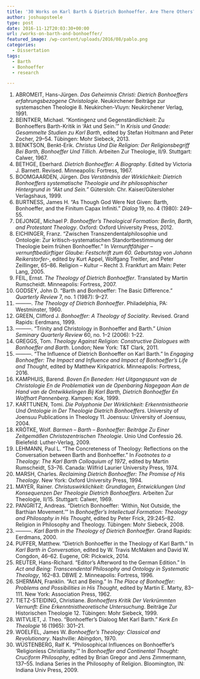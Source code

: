```yaml
---
title: '30 Works on Karl Barth & Dietrich Bonhoeffer. Are There Others?'
author: joshuapsteele
type: post
date: 2016-11-12T20:03:30+00:00
url: /works-on-barth-and-bonhoeffer/
featured_image: /wp-content/uploads/2016/08/pablo.png
categories:
  - Dissertation
tags:
  - Barth
  - Bonhoeffer
  - research

---
```

  1. ABROMEIT, Hans-Jürgen. _Das Geheimnis Christi: Dietrich Bonhoeffers erfahrungsbezogene Christologie_. Neukirchener Beiträge zur systemaschen Theologie 8. Neukirchen-Vluyn: Neukirchener Verlag, 1991.
  2. BEINTKER, Michael. “Kontingenz und Gegenständlichkeit: Zu Bonhoeffers Barth-Kritik in ‘Akt und Sein.’” In _Krisis und Gnade: Gesammelte Studien zu Karl Barth_, edited by Stefan Holtmann and Peter Zocher, 29–54. Tübingen: Mohr Siebeck, 2013.
  3. BENKTSON, Benkt-Erik. _Christus Und Die Religion: Der Religionsbegriff Bei Barth, Bonhoeffer Und Tillich_. Arbeiten Zur Theologie, II/9. Stuttgart: Calwer, 1967.
  4. BETHGE, Eberhard. _Dietrich Bonhoeffer: A Biography_. Edited by Victoria J. Barnett. Revised. Minneapolis: Fortress, 1967.
  5. BOOMGAARDEN, Jürgen. _Das Verständnis der Wirklichkeit: Dietrich Bonhoeffers systematische Theologie und ihr philosophischer Hintergrund in “Akt und Sein.”_ Gütersloh: Chr. Kaiser/Gütersloher Verlagshaus, 1999.
  6. BURTNESS, James H. “As Though God Were Not Given: Barth, Bonhoeffer, and the Finitum Capax Infiniti.” _Dialog_ 19, no. 4 (1980): 249–55.
  7. DEJONGE, Michael P. _Bonhoeffer’s Theological Formation: Berlin, Barth, and Protestant Theology_. Oxford: Oxford University Press, 2012.
  8. EICHINGER, Franz. “Zwischen Transzendentalphilosophie und Ontologie: Zur kritisch-systematischen Standortbestimmung der Theologie beim frühen Bonhoeffer.” In _Vernunftfähiger – vernunftbedürftiger Glaube: Festschrift zum 60. Geburtstag von Johann Reikerstorfer-_, edited by Kurt Appel, Wolfgang Treitler, and Peter Zeillinger, 65–86. Religion &#8211; Kultur &#8211; Recht 3. Frankfurt am Main: Peter Lang, 2005.
  9. FEIL, Ernst. _The Theology of Dietrich Bonhoeffer_. Translated by Martin Rumscheidt. Minneapolis: Fortress, 2007.
 10. GODSEY, John D. “Barth and Bonhoeffer: The Basic Difference.” _Quarterly Review_ 7, no. 1 (1987): 9–27.
 11. ———. _The Theology of Dietrich Bonhoeffer_. Philadelphia, PA: Westminster, 1960.
 12. GREEN, Clifford J. _Bonhoeffer: A Theology of Sociality_. Revised. Grand Rapids: Eerdmans, 1999.
 13. ———. “Trinity and Christology in Bonhoeffer and Barth.” _Union Seminary Quarterly Review_ 60, no. 1–2 (2006): 1–22.
 14. GREGGS, Tom. _Theology Against Religion: Constructive Dialogues with Bonhoeffer and Barth_. London; New York: T&T Clark, 2011.
 15. ———. “The Influence of Dietrich Bonhoeffer on Karl Barth.” In _Engaging Bonhoeffer: The Impact and Influence and Impact of Bonhoeffer’s Life and Thought_, edited by Matthew Kirkpatrick. Minneapolis: Fortress, 2016.
 16. KAMPHUIS, Barend. _Boven En Beneden: Het Uitgangspunt van de Christologie En de Problematiek van de Openbaring Nagegaan Aan de Hand van de Ontwikkelingen Bij Karl Barth, Dietrich Bonhoeffer En Wolfhart Pannenberg_. Kampen: Kok, 1999.
 17. KARTTUNEN, Tomi. _Die Polyphonie Der Wirklichkeit: Erkenntnistheorie Und Ontologie in Der Theologie Dietrich Bonhoeffers_. University of Joensuu Publications in Theology 11. Joensuu: University of Joensuu, 2004.
 18. KRÖTKE, Wolf. _Barmen &#8211; Barth &#8211; Bonhoeffer: Beiträge Zu Einer Zeitgemäßen Christozentrischen Theologie_. Unio Und Confessio 26. Bielefeld: Luther-Verlag, 2009.
 19. LEHMANN, Paul L. “The Concreteness of Theology: Reflections on the Conversation between Barth and Bonhoeffer.” In _Footnotes to a Theology: The Karl Barth Colloquium of 1972_, edited by Martin Rumscheidt, 53–76. Canada: Wilfrid Laurier University Press, 1974.
 20. MARSH, Charles. _Reclaiming Dietrich Bonhoeffer: The Promise of His Theology_. New York: Oxford University Press, 1994.
 21. MAYER, Rainer. _Christuswirklichkeit: Grundlagen, Entwicklungen Und Konsequenzen Der Theologie Dietrich Bonhoeffers._ Arbeiten Zur Theologie, II/15. Stuttgart: Calwer, 1969.
 22. PANGRITZ, Andreas. “Dietrich Bonhoeffer: ‘Within, Not Outside, the Barthian Movement.’” In _Bonhoeffer’s Intellectual Formation: Theology and Philosophy in His Thought_, edited by Peter Frick, 29:245–82. Religion in Philosophy and Theology. Tübingen: Mohr Siebeck, 2008.
 23. ———. _Karl Barth in the Theology of Dietrich Bonhoeffer_. Grand Rapids: Eerdmans, 2000.
 24. PUFFER, Matthew. “Dietrich Bonhoeffer in the Theology of Karl Barth.” In _Karl Barth in Conversation_, edited by W. Travis McMaken and David W. Congdon, 46–62. Eugene, OR: Pickwick, 2014.
 25. REUTER, Hans-Richard. “Editor’s Afterword to the German Edition.” In _Act and Being: Transcendental Philosophy and Ontology in Systematic Theology_, 162–83. DBWE 2. Minneapolis: Fortress, 1996.
 26. SHERMAN, Franklin. “Act and Being.” In _The Place of Bonhoeffer: Problems and Possibilities in His Thought_, edited by Martin E. Marty, 83–111. New York: Association Press, 1962.
 27. TIETZ-STEIDING, Christiane. _Bonhoeffers Kritik Der Verkrümmten Vernunft: Eine Erkenntnistheoretische Untersuchung_. Beiträge Zur Historischen Theologie 12. Tübingen: Mohr Siebeck, 1999.
 28. WITVLIET, J. Theo. “Bonhoeffer’s Dialoog Met Karl Barth.” _Kerk En Theologie_ 16 (1965): 301–21.
 29. WOELFEL, James W. _Bonhoeffer’s Theology: Classical and Revolutionary_. Nashville: Abingdon, 1970.
 30. WÜSTENBERG, Ralf K. “Philosophical Influences on Bonhoeffer’s ‘Religionless Christianity.’” In _Bonhoeffer and Continental Thought: Cruciform Philosophy_, edited by Brian Gregor and Jens Zimmermann, 137–55. Indiana Series in the Philosophy of Religion. Bloomington, IN: Indiana Univ Press, 2009.